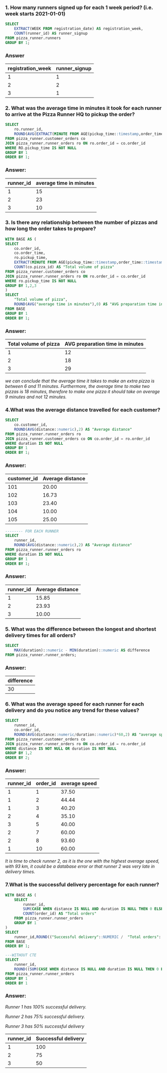 ### 1. How many runners signed up for each 1 week period? (i.e. week starts 2021-01-01)
````sql
SELECT 
	EXTRACT(WEEK FROM registration_date) AS registration_week,
	COUNT(runner_id) AS runner_signup
FROM pizza_runner.runners
GROUP BY 1;
````
### Answer
| registration_week | runner_signup |
|------------------|---------------|
| 1                | 1            |
| 2               |   2         |
| 3                | 1             |
### 2. What was the average time in minutes it took for each runner to arrive at the Pizza Runner HQ to pickup the order?
````sql
SELECT 
	ro.runner_id,
	ROUND(AVG(EXTRACT(MINUTE FROM AGE(pickup_time::timestamp,order_time::timestamp))),0) AS "average time in minutes"
FROM pizza_runner.customer_orders co
JOIN pizza_runner.runner_orders ro ON ro.order_id = co.order_id
WHERE RO.pickup_time IS NOT NULL
GROUP BY 1
ORDER BY 1;
````
### Answer:
| runner_id | average time in minutes |
|-----------|------------------------|
|    1      |           15           |
|    2      |           23           |
|    3      |           10           |

### 3. Is there any relationship between the number of pizzas and how long the order takes to prepare?
````sql
WITH BASE AS (
SELECT 
	co.order_id,
	co.order_time,
	ro.pickup_time,
	EXTRACT(MINUTE FROM AGE(pickup_time::timestamp,order_time::timestamp)) AS "average time in minutes",
	COUNT(co.pizza_id) AS "Total volume of pizza"
FROM pizza_runner.customer_orders co
JOIN pizza_runner.runner_orders ro ON ro.order_id = co.order_id
WHERE ro.pickup_time IS NOT NULL
GROUP BY 1,2,3
)
SELECT
	"Total volume of pizza",
	ROUND(AVG("average time in minutes"),0) AS "AVG preparation time in minutes"
FROM BASE
GROUP BY 1
ORDER BY 1;
````
### Answer:
| Total volume of pizza | AVG preparation time in minutes |
|-----------------------|---------------------------------|
| 1                     | 12                              |
| 2                     | 18                              |
| 3                     | 29                              |

*we can conclude that the average time it takes to make an extra pizza is between 6 and 11 minutes.
Furthermore, the average time to make two pizzas is 18 minutes, therefore to make one pizza it should take on average 9 minutes and not 12 minutes.*

### 4.What was the average distance travelled for each customer?
````sql
SELECT
	co.customer_id,
	ROUND(AVG(distance::numeric),2) AS "Average distance"
FROM pizza_runner.runner_orders ro
JOIN pizza_runner.customer_orders co ON co.order_id = ro.order_id
WHERE duration IS NOT NULL
GROUP BY 1
ORDER BY 1;

````
### Answer:
| customer_id | Average distance |
|-------------|-----------------|
| 101         | 20.00           |
| 102         | 16.73           |
| 103         | 23.40           |
| 104         | 10.00           |
| 105         | 25.00           |

````sql
-------- FOR EACH RUNNER
SELECT
	runner_id,
	ROUND(AVG(distance::numeric),2) AS "Average distance"
FROM pizza_runner.runner_orders ro
WHERE duration IS NOT NULL
GROUP BY 1
ORDER BY 1;
````
### Answer:
| runner_id | Average distance |
|-----------|-----------------|
| 1         | 15.85           |
| 2         | 23.93           |
| 3         | 10.00           |

### 5. What was the difference between the longest and shortest delivery times for all orders?
````sql
SELECT 
	MAX(duration)::numeric - MIN(duration)::numeric AS difference
FROM pizza_runner.runner_orders;
````
### Answer: 
| difference |
|------------|
|     30     |

### 6. What was the average speed for each runner for each delivery and do you notice any trend for these values?
````sql
SELECT
	runner_id,
	co.order_id,
	ROUND(AVG(distance::numeric/duration::numeric)*60,2) AS "average speed"
FROM pizza_runner.customer_orders co 
JOIN pizza_runner.runner_orders ro ON co.order_id = ro.order_id
WHERE distance IS NOT NULL OR duration IS NOT NULL
GROUP BY 1,2
ORDER BY 2;
````
### Answer: 
| runner_id | order_id | average speed |
|----------|----------|-------|
| 1        | 1        | 37.50 |
| 1        | 2        | 44.44 |
| 1        | 3        | 40.20 |
| 2        | 4        | 35.10 |
| 3        | 5        | 40.00 |
| 2        | 7        | 60.00 |
| 2        | 8        | 93.60 |
| 1        | 10       | 60.00 |

*It is time to check runner 2, as it is the one with the highest average speed, with 93 km, it could be a database error or that runner 2 was very late in delivery times.*

### 7.What is the successful delivery percentage for each runner?
````sql
WITH BASE AS (
	SELECT
		runner_id,
		SUM(CASE WHEN distance IS NULL AND duration IS NULL THEN 0 ELSE 1 END) AS "Successful delivery" ,
		COUNT(order_id) AS "Total orders"
	FROM pizza_runner.runner_orders
	GROUP BY 1
)
SELECT
	runner_id,ROUND(("Successful delivery"::NUMERIC /  "Total orders"::NUMERIC) *100,0)
FROM BASE
ORDER BY 1;

---WITHOUT CTE
SELECT 
	runner_id,
	ROUND((SUM(CASE WHEN distance IS NULL AND duration IS NULL THEN 0 ELSE 1 END)/ COUNT(order_id)::NUMERIC)*100,0)
FROM pizza_runner.runner_orders
GROUP BY 1
ORDER BY 1
````
### Answer: 

*Runner 1 has 100% successful delivery.*

*Runner 2 has 75% successful delivery.*

*Runner 3 has 50% successful delivery*

| runner_id | Successful delivery |
|-----------|-------|
| 1         | 100   |
| 2         | 75    |
| 3         | 50    |


